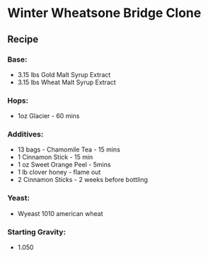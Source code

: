 # Winter Wheatsone Bridge Clone

## Recipe
### Base:
- 3.15 lbs Gold Malt Syrup Extract
-  3.15 lbs Wheat Malt Syrup Extract
### Hops:
- 1oz Glacier - 60 mins
### Additives:
-  13 bags - Chamomile Tea - 15 mins
- 1 Cinnamon Stick - 15 min
- 1 oz Sweet Orange Peel - 5mins
- 1 lb clover honey - flame out
- 2 Cinnamon Sticks - 2 weeks before bottling
### Yeast: 
- Wyeast 1010 american wheat 

### Starting Gravity:
- 1.050
